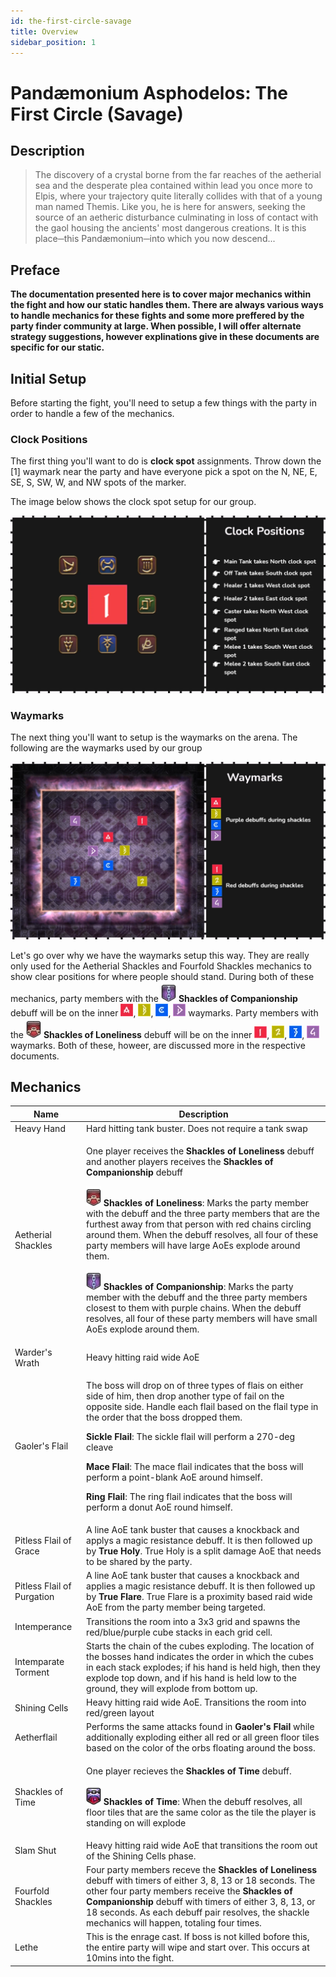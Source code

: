 ```yaml
---
id: the-first-circle-savage
title: Overview
sidebar_position: 1
---
```

# Pandæmonium Asphodelos: The First Circle (Savage)

## Description
> The discovery of a crystal borne from the far reaches of the aetherial sea and the desperate plea contained within lead you once more to Elpis, where your trajectory quite literally collides with that of a young man named Themis. Like you, he is here for answers, seeking the source of an aetheric disturbance culminating in loss of contact with the gaol housing the ancients' most dangerous creations. It is this place─this Pandæmonium─into which you now descend... 

## Preface
**The documentation presented here is to cover major mechanics within the fight and how our static handles them.  There are always various ways to handle mechanics for these fights and some more preffered by the party finder community at large. When possible, I will offer alternate strategy suggestions, however explinations give in these documents are specific for our static.**

## Initial Setup
Before starting the fight, you'll need to setup a few things with the party in order to handle a few of the mechanics. 

### Clock Positions
The first thing you'll want to do is **clock spot** assignments.  Throw down the [1] waymark near the party and have everyone pick a spot on the N, NE, E, SE, S, SW, W, and NW spots of the marker.

The image below shows the clock spot setup for our group.

![Clock Positions](/img/pandaemonium-asphodelos/the-first-circle/clock-positions.webp)

### Waymarks
The next thing you'll want to setup is the waymarks on the arena. The following are the waymarks used by our group

![Waymarks](/img/pandaemonium-asphodelos/the-first-circle/waymarks.webp)

Let's go over why we have the waymarks setup this way.  They are really only used for the Aetherial Shackles and Fourfold Shackles mechanics to show clear positions for where people should stand.  During both of these mechanics, party members with the ![shackles of companionship](/img/icons/debuffs/shackles-of-companionship.webp) **Shackles of Companionship**  debuff will be on the inner ![A](/img/icons/waymarks/a.webp), ![B](/img/icons/waymarks/b.webp), ![C](/img/icons/waymarks/c.webp), ![D](/img/icons/waymarks/d.webp) waymarks.  Party members with the ![shackles of loneliness](/img/icons/debuffs/shackles-of-loneliness.webp) **Shackles of Loneliness**  debuff will be on the inner ![One](/img/icons/waymarks/one.webp), ![Two](/img/icons/waymarks/two.webp), ![Three](/img/icons/waymarks/three.webp), ![Four](/img/icons/waymarks/four.webp) waymarks.  Both of these, howeer, are discussed more in the respective documents. 


## Mechanics

| Name | Description |
|------|-------------|
| Heavy Hand | Hard hitting tank buster. Does not require a tank swap |
| Aetherial Shackles | <p>One player receives the **Shackles of Loneliness**  debuff and another players receives the **Shackles of Companionship** debuff</p> <p>![shackles of loneliness](/img/icons/debuffs/shackles-of-loneliness.webp) **Shackles of Loneliness**: Marks the party member with the debuff and the three party members that are the furthest away from that person with red chains circling around them. When the debuff resolves, all four of these party members will have large AoEs explode around them.</p><p>![shackles of companionship](/img/icons/debuffs/shackles-of-companionship.webp) **Shackles of Companionship**: Marks the party member with the debuff and the three party members closest to them with purple chains. When the debuff resolves, all four of these party members will have small AoEs explode around them.</p> |
| Warder's Wrath | Heavy hitting raid wide AoE |
| Gaoler's Flail | <p>The boss will drop on of three types of flais on either side of him, then drop another type of fail on the opposite side. Handle each flail based on the flail type in the order that the boss dropped them.</p><p>**Sickle Flail**: The sickle flail will perform a 270-deg cleave</p><p>**Mace Flail**: The mace flail indicates that the boss will perform a point-blank AoE around himself.</p><p>**Ring Flail**: The ring flail indicates that the boss will perform a donut AoE round himself.</p> |
| Pitless Flail of Grace | A line AoE tank buster that causes a knockback and applys a magic resistance debuff. It is then followed up by **True Holy**.  True Holy is a split damage AoE that needs to be shared by the party. |
| Pitless Flail of Purgation | A line AoE tank buster that causes a knockback and applies a magic resistance debuff. It is then followed up by **True Flare**.  True Flare is a proximity based raid wide AoE from the party member being targeted. |
| Intemperance | Transitions the room into a 3x3 grid and spawns the red/blue/purple cube stacks in each grid cell.|
| Intemparate Torment | Starts the chain of the cubes exploding.  The location of the bosses hand indicates the order in which the cubes in each stack explodes; if his hand is held high, then they explode top down, and if his hand is held low to the ground, they will explode from bottom up. |
| Shining Cells | Heavy hitting raid wide AoE.  Transitions the room into red/green layout |
| Aetherflail | Performs the same attacks found in **Gaoler's Flail** while additionally exploding either all red or all green floor tiles based on the color of the orbs floating around the boss. |
| Shackles of Time | <p>One player recieves the **Shackles of Time** debuff. </p><p>![shackles of time](/img/icons/debuffs/shackles-of-time.webp) **Shackles of Time**: When the debuff resolves, all floor tiles that are the same color as the tile the player is standing on will explode </p> |
| Slam Shut | Heavy hitting raid wide AoE that transitions the room out of the Shining Cells phase. |
| Fourfold Shackles | Four party members receve the **Shackles of Loneliness** debuff with timers of either 3, 8, 13 or 18 seconds.  The other four party members receive the **Shackles of Companionship** debuff with timers of either 3, 8, 13, or 18 seconds.  As each debuff pair resolves, the shackle mechanics will happen, totaling four times.  |
| Lethe | This is the enrage cast.  If boss is not killed bofore this, the entire party will wipe and start over. This occurs at 10mins into the fight. |


